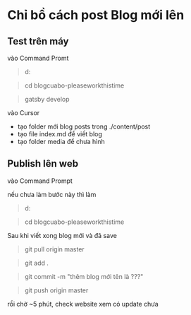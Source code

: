 # Chỉ bồ cách post Blog mới lên

## Test trên máy

vào Command Promt

> d:

> cd blogcuabo-pleaseworkthistime

> gatsby develop


vào Cursor
- tạo folder mới blog posts trong ./content/post
- tạo file index.md để viết blog
- tạo folder media để chưa hình

## Publish lên web

vào Command Prompt

nếu chưa làm bước này thì làm

> d:


> cd blogcuabo-pleaseworkthistime


Sau khi viết xong blog mới và đã save

> git pull origin master

> git add .

> git commit -m "thêm blog mới tên là ???"

> git push origin master

rồi chờ ~5 phút, check website xem có update chưa